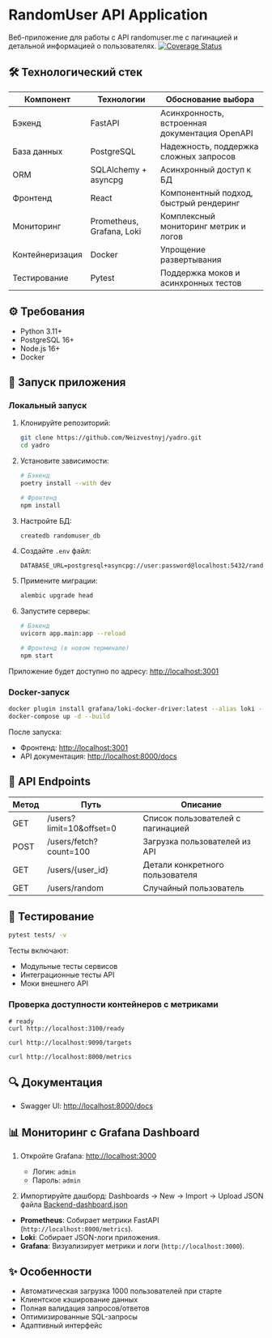 # RandomUser API Application

Веб-приложение для работы с API randomuser.me с пагинацией и детальной информацией о
пользователях. [![Coverage Status](https://coveralls.io/repos/github/Neizvestnyj/yadro/badge.svg?branch=master)](https://coveralls.io/github/Neizvestnyj/yadro?branch=master)

## 🛠 Технологический стек

| Компонент       | Технологии                | Обоснование выбора                             |
|-----------------|---------------------------|------------------------------------------------|
| Бэкенд          | FastAPI                   | Асинхронность, встроенная документация OpenAPI |
| База данных     | PostgreSQL                | Надежность, поддержка сложных запросов         |
| ORM             | SQLAlchemy + asyncpg      | Асинхронный доступ к БД                        |
| Фронтенд        | React                     | Компонентный подход, быстрый рендеринг         |
| Мониторинг      | Prometheus, Grafana, Loki | Комплексный мониторинг метрик и логов          |
| Контейнеризация | Docker                    | Упрощение развертывания                        |
| Тестирование    | Pytest                    | Поддержка моков и асинхронных тестов           |

## ⚙️ Требования

- Python 3.11+
- PostgreSQL 16+
- Node.js 16+
- Docker

## 🚀 Запуск приложения

### Локальный запуск

1. Клонируйте репозиторий:
   ```bash
   git clone https://github.com/Neizvestnyj/yadro.git
   cd yadro
   ```

2. Установите зависимости:
   ```bash
   # Бэкенд
   poetry install --with dev
   
   # Фронтенд
   npm install
   ```

3. Настройте БД:
   ```bash
   createdb randomuser_db
   ```

4. Создайте `.env` файл:
   ```env
   DATABASE_URL=postgresql+asyncpg://user:password@localhost:5432/randomuser_db
   ```

5. Примените миграции:
   ```bash
   alembic upgrade head
   ```

6. Запустите серверы:
   ```bash
   # Бэкенд
   uvicorn app.main:app --reload
   
   # Фронтенд (в новом терминале)
   npm start
   ```

Приложение будет доступно по адресу: [http://localhost:3001](http://localhost:3001)

### Docker-запуск

```bash
docker plugin install grafana/loki-docker-driver:latest --alias loki --grant-all-permissions
docker-compose up -d --build
```

После запуска:

- Фронтенд: [http://localhost:3001](http://localhost:3001)
- API документация: [http://localhost:8000/docs](http://localhost:8000/docs)

## 📡 API Endpoints

| Метод | Путь                     | Описание                          |
|-------|--------------------------|-----------------------------------|
| GET   | /users?limit=10&offset=0 | Список пользователей с пагинацией |
| POST  | /users/fetch?count=100   | Загрузка пользователей из API     |
| GET   | /users/{user_id}         | Детали конкретного пользователя   |
| GET   | /users/random            | Случайный пользователь            |

## 🧪 Тестирование

```bash
pytest tests/ -v
```

Тесты включают:

- Модульные тесты сервисов
- Интеграционные тесты API
- Моки внешнего API

### Проверка доступности контейнеров с метриками
```shell
# ready
curl http://localhost:3100/ready

curl http://localhost:9090/targets

curl http://localhost:8000/metrics
```

## 🔍 Документация

- Swagger UI: [http://localhost:8000/docs](http://localhost:8000/docs)

## 📊 Мониторинг с Grafana Dashboard

1. Откройте Grafana: [http://localhost:3000](http://localhost:3000)
   - Логин: `admin`
   - Пароль: `admin`

2. Импортируйте дашборд:
   Dashboards → New → Import → Upload JSON файла [Backend-dashboard.json](backend/monitoring/grafana/Backend-dashboard.json)

- **Prometheus**: Собирает метрики FastAPI (`http://localhost:8000/metrics`).
- **Loki**: Собирает JSON-логи приложения.
- **Grafana**: Визуализирует метрики и логи (`http://localhost:3000`).

## ✨ Особенности

- Автоматическая загрузка 1000 пользователей при старте
- Клиентское кэширование данных
- Полная валидация запросов/ответов
- Оптимизированные SQL-запросы
- Адаптивный интерфейс
